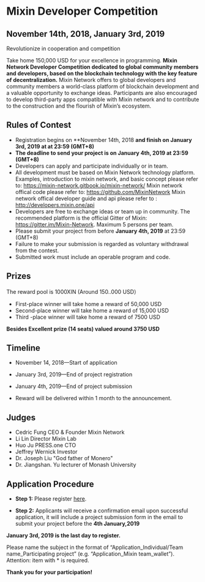 # Mixin Developer Competition
## November 14th, 2018, January 3rd, 2019


Revolutionize in cooperation and competition

Take home 150,000 USD for your excellence in programming.
**Mixin Network Developer Competition dedicated to global community members and developers, based on the blockchain technology with the key feature of decentralization.** Mixin Network offers to global developers and community members a world-class platform of blockchain development and a valuable opportunity to exchange ideas. Participants are also encouraged to develop third-party apps compatible with Mixin network and to contribute to the construction and the flourish of Mixin’s ecosystem.



## Rules of Contest

* Registration begins on **November 14th, 2018 **and finish on January 3rd, 2019 at at 23:59 (GMT+8)**
*  **The deadline to send your project is on January 4th, 2019 at 23:59 (GMT+8)**
*  Developers can apply and participate individually or in team.
* All development must be based on Mixin Network technology platform.
Examples, introduction to mixin network, and basic concept please refer to: https://mixin-network.gitbook.io/mixin-network/
Mixin network offical code please refer to: https://github.com/MixinNetwork 
Mixin network offical developer guide and api please refer to : http://developers.mixin.one/api
*  Developers are free to exchange ideas or team up in community. The recommended platform is the official Gitter of Mixin: https://gitter.im/Mixin-Network. Maximum 5 persons per team.
* Please submit your project from before **January 4th, 2019** at 23:59 (GMT+8)
* Failure to make your submission is regarded as voluntary withdrawal from the contest.
*  Submitted work must include an operable program and code.

## Prizes
The reward pool is 1000XIN (Around 150..000 USD）

* First-place winner will take home a reward of 50,000 USD
* Second-place winner will take home a reward of 15,000 USD
* Third -place winner will take home a reward of 7500 USD

	
**Besides Excellent prize (14 seats) valued around 3750 USD**



## Timeline
* November 14, 2018—Start of application

* January 3rd, 2019—End of project registration

* January 4th, 2019—End of project submission

* Reward will be delivered within 1 month to the announcement.



## Judges

* Cedric Fung CEO & Founder Mixin Network
* Li Lin Director Mixin Lab 
* Huo Ju PRESS.one CTO
* Jeffrey Wernick Investor
* Dr. Joseph Liu "God father of Monero" 
* Dr. Jiangshan. Yu lecturer of Monash University


## Application Procedure


* **Step 1:** Please register [here](http://mixinnetwork.mikecrm.com/9I9ViN8).


* **Step 2:** Applicants will receive a confirmation email upon successful application, it will include a project submission form in the email to submit your project before the **4th January,2019**

 **January 3rd, 2019 is the last day to register.**
  
Please name the subject in the format of “Application_Individual/Team name_Participating project” (e.g. “Application_Mixin team_wallet”).
Attention: item with * is required. 


  **Thank you for your participation!**


